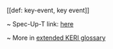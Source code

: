 [[def: key-event, key event]]

~ Spec-Up-T link: <a href='https://weboftrust.github.io/WOT-terms/docs/glossary/key-event'>here</a>

~ More in <a href="https://weboftrust.github.io/WOT-terms/docs/glossary/key-event">extended KERI glossary</a>
